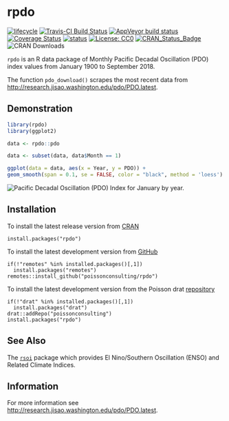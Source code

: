 
<!-- README.md is generated from README.Rmd. Please edit that file -->

# rpdo

[![lifecycle](https://img.shields.io/badge/lifecycle-stable-brightgreen.svg)](https://www.tidyverse.org/lifecycle/#stable)
[![Travis-CI Build
Status](https://travis-ci.org/poissonconsulting/rpdo.svg?branch=master)](https://travis-ci.org/poissonconsulting/rpdo)
[![AppVeyor build
status](https://ci.appveyor.com/api/projects/status/github/poissonconsulting/rpdo?branch=master&svg=true)](https://ci.appveyor.com/project/poissonconsulting/rpdo)
[![Coverage
Status](https://img.shields.io/codecov/c/github/poissonconsulting/rpdo/master.svg)](https://codecov.io/github/poissonconsulting/rpdo?branch=master)
[![status](https://tinyverse.netlify.com/badge/rpdo)](https://CRAN.R-project.org/package=rpdo)
[![License:
CC0](https://img.shields.io/badge/License-CC0-blue.svg)](https://creativecommons.org/publicdomain/zero/1.0/)
[![CRAN\_Status\_Badge](http://www.r-pkg.org/badges/version/rpdo)](https://cran.r-project.org/package=rpdo)
![CRAN Downloads](http://cranlogs.r-pkg.org/badges/rpdo)

`rpdo` is an R data package of Monthly Pacific Decadal Oscillation (PDO)
index values from January 1900 to September 2018.

The function `pdo_download()` scrapes the most recent data from
<http://research.jisao.washington.edu/pdo/PDO.latest>.

## Demonstration

``` r
library(rpdo)
library(ggplot2)

data <- rpdo::pdo

data <- subset(data, data$Month == 1)

ggplot(data = data, aes(x = Year, y = PDO)) + 
geom_smooth(span = 0.1, se = FALSE, color = "black", method = 'loess') + geom_point() + ylab("January PDO Index")
```

![Pacific Decadal Oscillation (PDO) Index for January by
year.](man/figures/README-unnamed-chunk-2-1.png)

## Installation

To install the latest release version from
[CRAN](https://cran.r-project.org/package=rpdo)

    install.packages("rpdo")

To install the latest development version from
[GitHub](https://github.com/poissonconsulting/rpdo)

    if(!"remotes" %in% installed.packages()[,1]) 
      install.packages("remotes")
    remotes::install_github("poissonconsulting/rpdo")

To install the latest development version from the Poisson drat
[repository](https://github.com/poissonconsulting/drat)

    if(!"drat" %in% installed.packages()[,1]) 
      install.packages("drat")
    drat::addRepo("poissonconsulting")
    install.packages("rpdo")

## See Also

The [`rsoi`](https://github.com/boshek/rsoi) package which provides El
Nino/Southern Oscillation (ENSO) and Related Climate Indices.

## Information

For more information see
<http://research.jisao.washington.edu/pdo/PDO.latest>.

